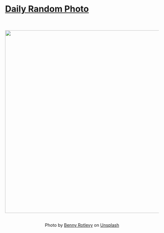 # [Daily Random Photo](https://www.dailyrandomphoto.com/)

<div align="center">
  <br>
  <br>
  <a href="https://www.dailyrandomphoto.com/p/2021/2021-09-18/"><img src="https://images.unsplash.com/photo-1631116618155-6074e787a30b?crop=entropy&cs=tinysrgb&fit=max&fm=jpg&ixid=Mnw3NzUwOHwwfDF8cmFuZG9tfHx8fHx8fHx8MTYzMTkyNDE1OQ&ixlib=rb-1.2.1&q=80&w=1080" width="600px"></a>
  <br>
  <br>
  <p class="has-text-grey">Photo by <a href="https://unsplash.com/@bennyrotlevy?utm_source=Daily%20Random%20Photo&amp;utm_medium=referral" target="_blank" rel="noopener noreferrer">Benny Rotlevy</a> on <a href="https://unsplash.com/photos/I2EpqyPym78?utm_source=Daily%20Random%20Photo&amp;utm_medium=referral" target="_blank" rel="noopener noreferrer">Unsplash</a></p>
</div>
